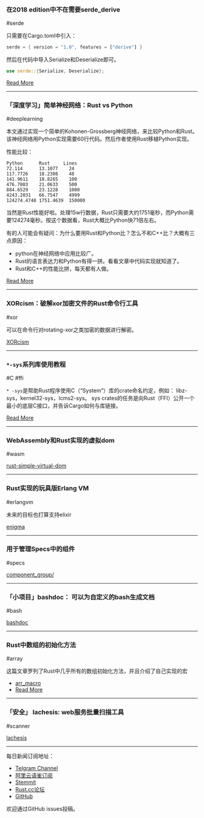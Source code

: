 ### 在2018 edition中不在需要serde_derive 

#serde

只需要在Cargo.toml中引入：

```rust
serde = { version = "1.0", features = ["derive"] }
```

然后在代码中导入Serialize和Deserialize即可。

```rust
use serde::{Serialize, Deserialize};
```

[Read More](https://www.reddit.com/r/rust/comments/a8ykj8/til_you_dont_need_serde_derive_when_using_the/)

---

### 「深度学习」简单神经网络：Rust vs Python

#deeplearning

本文通过实现一个简单的Kohonen-Grossberg神经网络，来比较Python和Rust。该神经网络用Python实现需要60行代码。然后作者使用Rust移植Python实现。

性能比较：

```
Python      Rust     Lines
72.114      13.1077    24
117.7726    18.2308    48
141.9611    18.8265    100
476.7803    21.0633    500
884.6529    23.1228    1000
4243.2031   66.7547    4999
124274.4748 1751.4639  150000
```

当然是Rust性能好啦。处理15w行数据，Rust只需要大约1751毫秒，而Python需要124274毫秒。按这个数据看，Rust大概比Python快71倍左右。

有的人可能会有疑问：为什么要用Rust和Python比？怎么不和C++比？大概有三点原因：

- python在神经网络中应用比较广。
- Rust的语言表达力和Python有得一拼。看看文章中代码实现就知道了。
- Rust和C++的性能比拼，每天都有人做。

[Read More](https://blog.digital-horror.com/rust-python-comparison/)

---

### XORcism：破解xor加密文件的Rust命令行工具

#xor

可以在命令行对rotating-xor之类加密的数据进行解密。

[XORcism](https://github.com/BenH11235/XORcism)

---

### `*-sys`系列库使用教程

#C #ffi


`* -sys`是帮助Rust程序使用C（“System”）库的crate命名约定，例如： libz-sys，kernel32-sys，lcms2-sys。 sys crates的任务是向Rust（FFI）公开一个最小的底层C接口，并告诉Cargo如何与库链接。

[Read More](https://kornel.ski/rust-sys-crate)

---

### WebAssembly和Rust实现的虚拟dom

#wasm

[rust-simple-virtual-dom](https://github.com/richardanaya/rust-simple-virtual-dom)

---

### Rust实现的玩具版Erlang VM

#erlangvm

未来的目标也打算支持elixir

[enigma](https://github.com/archSeer/enigma)

---

### 用于管理Specs中的组件

#specs

[component_group/](https://docs.rs/component_group/1.0.0/component_group/)

---

### 「小项目」bashdoc： 可以为自定义的bash生成文档

#bash

[bashdoc](https://github.com/dustinknopoff/bashdoc/tree/master)

---

### Rust中数组的初始化方法

#array

这篇文章罗列了Rust中几乎所有的数组初始化方法，并且介绍了自己实现的宏

- [arr_macro](https://github.com/JoshMcguigan/arr_macro)
- [Read More](https://www.joshmcguigan.com/blog/array-initialization-rust/)

---

### 「安全」 lachesis: web服务批量扫描工具

#scanner

[lachesis](https://github.com/ps1dr3x/lachesis)

---

每日新闻订阅地址：

- [Telgram Channel](https://t.me/rust_daily_news )
- [阿里云语雀订阅](https://www.yuque.com/chaosbot/rustnews)
- [Stemmit](https://steemit.com/@blackanger)
- [Rust.cc论坛](https://rust.cc)
- [GitHub](https://github.com/RustStudy/rust_daily_news)

欢迎通过GitHub issues投稿。
